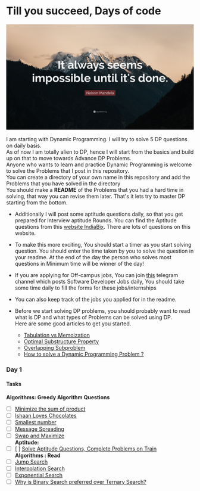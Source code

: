 # Till you succeed, Days of code

![Persistence is key to Success](images/IMpossible.jpg)

I am starting with Dynamic Programming. I will try to solve 5 DP questions on daily basis.<br>
As of now I am totally alien to DP, hence I will start from the basics and build up on that to move towards Advance DP Problems.<br>
Anyone who wants to learn and practice Dynamic Programming is welcome to solve the Problems that I post in this repository.<br>
You can create a directory of your own name in this repository and add the Problems that you have solved in the directory<br>
You should make a **README** of the Problems that you had a hard time in solving, that way you can revise them later.
That's it lets try to master DP starting from the bottom.

- Additionally I will post some aptitude questions daily, so that you get prepared for Interview aptitude Rounds. You can find the Aptitude questions from this [website IndiaBix](https://www.indiabix.com/technical/interview-questions-and-answers/). There are lots of questions on this website.
- To make this more exciting, You should start a timer as you start solving question. You should enter the time taken by you to solve the question in your readme. At the end of the day the person who solves most questions in Minimum time will be winner of the day!
- If you are applying for Off-campus jobs, You can join [this](https://t.me/offcampusjobs4u) telegram channel which posts Software Developer Jobs daily, You should take some time daily to fill the forms for these jobs/internships
- You can also keep track of the jobs you applied for in the readme.

- Before we start solving DP problems, you should probably want to read what is DP and what types of Problems can be solved using DP.<br>Here are some good articles to get you started.
  - [Tabulation vs Memoization](https://www.geeksforgeeks.org/tabulation-vs-memoization/)
  - [Optimal Substructure Property](https://www.geeksforgeeks.org/optimal-substructure-property-in-dynamic-programming-dp-2/)
  - [Overlapping Subproblem](https://www.geeksforgeeks.org/overlapping-subproblems-property-in-dynamic-programming-dp-1/)
  - [How to solve a Dynamic Programming Problem ?](https://www.geeksforgeeks.org/solve-dynamic-programming-problem/)

### **Day 1**
#### Tasks
**Algorithms: Greedy Algorithm Questions**
- [ ] [Minimize the sum of product](https://practice.geeksforgeeks.org/problems/minimize-the-sum-of-product/0)
- [ ] [Ishaan Loves Chocolates](https://practice.geeksforgeeks.org/problems/ishaan-loves-chocolates/0)
- [ ] [Smallest number](https://practice.geeksforgeeks.org/problems/smallest-number/0)
- [ ] [Message Spreading](https://practice.geeksforgeeks.org/problems/message-spreading/0)
- [ ] [Swap and Maximize](https://practice.geeksforgeeks.org/problems/swap-and-maximize/0)<br>
**Aptitude:**
- [ ] [ ] [Solve Aptitude Questions, Complete Problems on Train](https://www.indiabix.com/aptitude/problems-on-trains/)<br>
**Algorithms : Read**
- [ ] [Jump Search](https://www.geeksforgeeks.org/jump-search/)
- [ ] [Interpolation Search](https://www.geeksforgeeks.org/interpolation-search/)
- [ ] [Exponential Search](https://www.geeksforgeeks.org/exponential-search/)
- [ ] [Why is Binary Search preferred over Ternary Search?](https://www.geeksforgeeks.org/binary-search-preferred-ternary-search/)